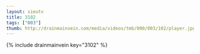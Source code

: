```yaml
--- 
layout: sieutv
title: 3102
tags: ["003"]
thumb: http://drainmainvein.com/media/videos/tmb/000/003/102/player.jpg
---
```

{% include drainmainvein key="3102" %} 
